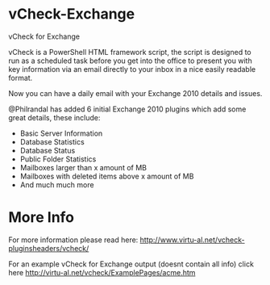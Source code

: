 vCheck-Exchange
===============

vCheck for Exchange

vCheck is a PowerShell HTML framework script, the script is designed to run as a scheduled task before you get into the office to present you with key information via an email directly to your inbox in a nice easily readable format.

Now you can have a daily email with your Exchange 2010 details and issues.

@Philrandal has added 6 initial Exchange 2010 plugins which add some great details, these include:

- Basic Server Information
- Database Statistics
- Database Status
- Public Folder Statistics
- Mailboxes larger than x amount of MB
- Mailboxes with deleted items above x amount of MB
- And much much more


More Info
=========

For more information please read here: http://www.virtu-al.net/vcheck-pluginsheaders/vcheck/

For an example vCheck for Exchange output (doesnt contain all info) click here http://virtu-al.net/vcheck/ExamplePages/acme.htm